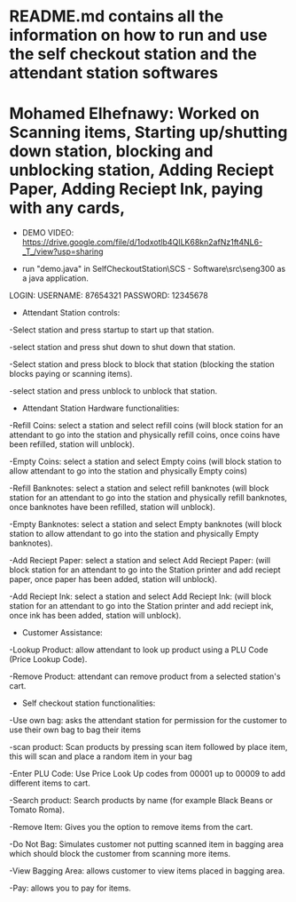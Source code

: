 # README.md contains all the information on how to run and use the self checkout station and the attendant station softwares

# Mohamed Elhefnawy: Worked on Scanning items, Starting up/shutting down station, blocking and unblocking station, Adding Reciept Paper, Adding Reciept Ink, paying with any cards, 

- DEMO VIDEO: https://drive.google.com/file/d/1odxotlb4QILK68kn2afNz1ft4NL6-_T_/view?usp=sharing

- run "demo.java" in SelfCheckoutStation\SCS - Software\src\seng300 as a java application.

LOGIN:
USERNAME: 87654321
PASSWORD: 12345678




- Attendant Station controls:

-Select station and press startup to start up that station.

-select station and press shut down to shut down that station.

-Select station and press block to block that station (blocking the station blocks paying or scanning items).

-select station and press unblock to unblock that station.




- Attendant Station Hardware functionalities:

-Refill Coins: select a station and select refill coins (will block station for an attendant to go into the station and physically refill coins, once coins have been refilled, station will unblock).

-Empty Coins: select a station and select Empty coins (will block station to allow attendant to go into the station and physically Empty coins)

-Refill Banknotes: select a station and select refill banknotes (will block station for an attendant to go into the station and physically refill banknotes, once banknotes have been refilled, station will unblock).

-Empty Banknotes: select a station and select Empty banknotes (will block station to allow attendant to go into the station and physically Empty banknotes).

-Add Reciept Paper: select a station and select Add Reciept Paper: (will block station for an attendant to go into the Station printer and add reciept paper, once paper has been added, station will unblock).

-Add Reciept Ink: select a station and select Add Reciept Ink: (will block station for an attendant to go into the Station printer and add reciept ink, once ink has been added, station will unblock).




- Customer Assistance:

-Lookup Product: allow attendant to look up product using a PLU Code (Price Lookup Code).

-Remove Product: attendant can remove product from a selected station's cart.




- Self checkout station functionalities:

-Use own bag: asks the attendant station for permission for the customer to use their own bag to bag their items

-scan product: Scan products by pressing scan item followed by place item, this will scan and place a random item in your bag 

-Enter PLU Code: Use Price Look Up codes from 00001 up to 00009 to add different items to cart.

-Search product: Search products by name (for example Black Beans or Tomato Roma).

-Remove Item: Gives you the option to remove items from the cart.

-Do Not Bag: Simulates customer not putting scanned item in bagging area which should block the customer from scanning more items.

-View Bagging Area: allows customer to view items placed in bagging area.

-Pay: allows you to pay for items.
